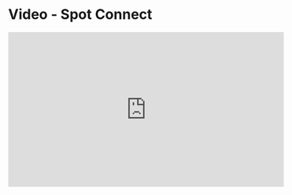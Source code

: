 # Video - Spot Connect

<iframe width="560" height="315" src="https://www.youtube.com/embed/_6TTwmlszAU" title="YouTube video player" frameborder="0" allow="accelerometer; autoplay; clipboard-write; encrypted-media; gyroscope; picture-in-picture; web-share" allowfullscreen></iframe>
